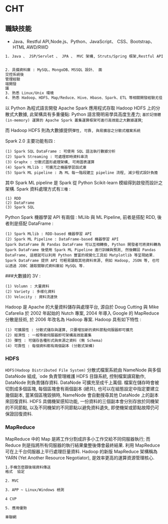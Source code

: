# CHT


## 職缺技能

- Java、Restful API,Node.js、Python、JavaScript、 CSS、Bootstrap、HTML AWD/RWD

```sh
1. Java 、 JSP/Servlet 、 JPA 、 MVC 架構, Struts/Spring 框架,Restful API 設計開發經驗 1 年以上


2. 具備資料庫 : MySQL、MongoDB、MSSQL 設計、 面
交控系統後
管理經驗
端開發
議
3. 熟悉 Linux/Unix 環境
4. 熟悉 Hadoop、HDFS、Map/Reduce、Hive、Hbase、Spark、ETL 等相關開發經驗尤佳
```

以 Python 為程式語言開發 Apache Spark 應用程式存取 Hadoop HDFS 上的分散式大數據,
此架構具有多重優點: Python 語言簡明易學具高度生產力; `基於記憶體 (in-memory) 運算的 Apache Spark 叢集運算框架可進行高效能之大數據運算`;


而 Hadoop HDFS 則為大數據提供`彈性, 可靠, 與易擴容之分散式檔案系統`

Spark 2.0 主要功能有四 :
```
(1) Spark SQL DataFrame : 可使用 SQL 語法執行數據分析
(2) Spark Streaming : 可處理即時資料串流
(3) Graphx : 分散式圖形處理架構, 可用圖表運算
(4) Spark MLlib : 可擴充之機器學習函式庫
(5) Spark ML pipeline : 為 ML 每一階段建立 pipeline 流程, 減少程式設計負擔
```

其中 Spark ML pipeline 是 Spark 從 Python Scikit-learn 模組得到啟發而設計之架構. 
Spark 資料處理方式有`三種` :
```
(1) RDD
(2) DataFrame
(3) Spark SQL
```


Python Spark 機器學習 API 有兩個 : MLlib 與 ML Pipeline, 前者是搭配 RDD, 後者則是搭配 DataFrame :

```
(1) Spark MLlib : RDD-based 機器學習 API
(2) Spark ML Pipeline : DataFrame-based 機器學習 API
Spark DataFrame 與 Pandas DataFrame 可以互相轉換, Python 開發者可將資料轉為 Spark DataFrame 後使用 Spark ML Pipeline 進行訓練與預測, 然後轉回 Pandas DataFrame, 這樣就可以利用 Python 豐富的視覺化工具如 Matplotlib 等呈現結果. 
Spark DataFrame 提供 API 可輕易讀取其他資料來源, 例如 Hadoop, JSON 等, 也可以透過 JDBC 讀取關聯式資料庫如 MySQL 等. 
````

###大數據的 3V :
```
(1) Volumn : 大量資料
(2) Variety : 多樣化資料
(3) Velocity : 資料流速快
```


Hadoop 是 Apache 的大量資料儲存與處理平台, 源自於 Doug Cutting 與 Mike Cafarelia 於 2002 年起始的 Nutch 專案, 2004 年導入 Google 的 MapReduce 分散是技術, 於 2006 年改名為 Hadoop 專案. Hadoop 具有如下特性 :

```
(1) 可擴展性 : 分散式儲存與運算, 只要增加新的資料節點伺服器即可擴充
(2) 經濟性 : 一般等級伺服器即可架構高效能叢集
(3) 彈性 : 可儲存各種形式與來源之資料 (無 Schema)
(4) 可靠性 : 每個資料都有兩個副本 (分散式架構)
```
### HDFS


`HDFS(Hadoop Distributed File System)` 分散式檔案系統由 NameNode 與多個 DataNode 組成, `ode 負責管理維護 HDFS 目錄系統, 控制檔案讀寫動作, DataNode 則負責儲存資料. DataNode 可擴充至成千上萬個. 檔案在儲存時會被切割成多個區塊, 每個區塊會有兩個副本 (總共), 也可以在組態設定中指定要建立幾個副本, 當某個區塊毀損時, NameNode 會自動搜尋其他 DataNode 上的副本來回復資料. HDFS 具備機架感知功能, 一份資料的三個副本會分別存放於同機架的不同節點, 以及不同機架的不同節點以避免資料遺失, 即使機架或節點故障仍可保證回復資料. 

### MapReduce
MapReduce 中的 Map 是將工作分割成許多小工作交給不同伺服器執行; 而 Reduce 則是指將所有伺服器的執行結果彙整後傳會最終結果. 利用 MapReduce 可在上千台伺服器上平行處理巨量資料. Hadoop 的新版 MapReduce 架構稱為 YARN (Yet Another Resource Negotiator), 是效率更高的運算資源管理核心. 


```sh
1.手機怎麼跟後端資料傳送 
格式  協定 

2. MVC

3. APP ~ Linux/Windows 檢測

4 CVP

5. 應用優勢

車聯網
```